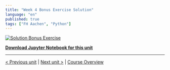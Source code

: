 ```yaml
---
title: "Week 4 Bonus Exercise Solution"
language: "en"
published: true
tags: ["FH Aachen", "Python"]
---
```


[![Solution Bonus Exercise](https://img.youtube.com/vi/71RodE36IrM/hqdefault.jpg)](https://youtu.be/71RodE36IrM)

[**Download Jupyter Notebook for this unit**](files/week_4_bonus_solution.ipynb)

---

[< Previous unit](/teaching/python-mooc/week4_bonus_exercise) | [Next unit >](/teaching/python-mooc/week4_additional_material) |
[Course Overview](/teaching/python-mooc)